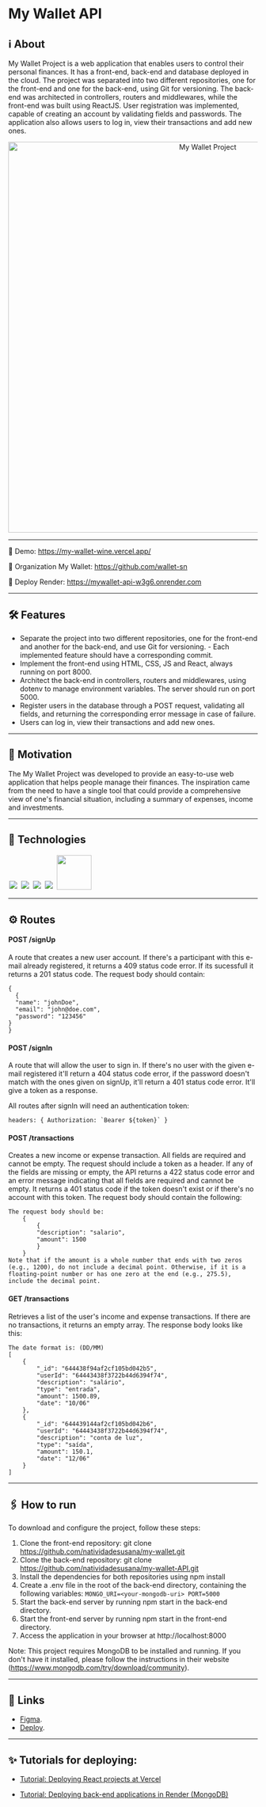 # My Wallet API

## ℹ️ About

My Wallet Project is a web application that enables users to control their personal finances. It has a front-end, back-end and database deployed in the cloud. The project was separated into two different repositories, one for the front-end and one for the back-end, using Git for versioning. The back-end was architected in controllers, routers and middlewares, while the front-end was built using ReactJS. User registration was implemented, capable of creating an account by validating fields and passwords. The application also allows users to log in, view their transactions and add new ones.

<p align="center">
  <img width="790" alt="My Wallet Project" src="https://user-images.githubusercontent.com/95102911/236885662-c365187c-1202-4f10-aaf1-40912291500b.png">
</p>

<hr/>

🔸 Demo: https://my-wallet-wine.vercel.app/

🔸 Organization My Wallet: https://github.com/wallet-sn

🔸 Deploy Render: https://mywallet-api-w3g6.onrender.com

<hr/>

## 🛠️ Features

- Separate the project into two different repositories, one for the front-end and another for the back-end, and use Git for versioning. - Each implemented feature should have a corresponding commit.
- Implement the front-end using HTML, CSS, JS and React, always running on port 8000.
- Architect the back-end in controllers, routers and middlewares, using dotenv to manage environment variables. The server should run on port 5000.
- Register users in the database through a POST request, validating all fields, and returning the corresponding error message in case of failure.
- Users can log in, view their transactions and add new ones.

<hr/>

## 🎯 Motivation
The My Wallet Project was developed to provide an easy-to-use web application that helps people manage their finances. The inspiration came from the need to have a single tool that could provide a comprehensive view of one's financial situation, including a summary of expenses, income and investments.

<hr/>

## 📌 Technologies

<p align='rigth'>
<img style='margin: 2px;' src='https://img.shields.io/badge/Node.js-43853D?style=for-the-badge&logo=node.js&logoColor=white'/>
<img style='margin: 2px;' src='https://img.shields.io/badge/JavaScript-F7DF1E?style=for-the-badge&logo=javascript&logoColor=black'/>
<img style='margin: 2px;' src='https://img.shields.io/badge/express.js-%23404d59.svg?style=for-the-badge&logo=express&logoColor=%2361DAFB'/>
<img style='margin: 2px;' src='https://img.shields.io/badge/MongoDB-%234ea94b.svg?style=for-the-badge&logo=mongodb&logoColor=white'>
<img style='margin: 2px; width:70px' src='https://img.shields.io/badge/NPM-%23CB3837.svg?style=for-the-badge&logo=npm&logoColor=white/'>
</p>

<hr/>

## ⚙️ Routes

#### <span style='font-weight:bold;'>POST</span> /signUp

A route that creates a new user account. If there's a participant with this e-mail already registered, it returns a 409 status code error. If its sucessfull it returns a 201 status code. The request body should contain:

```
{
  {
  "name": "johnDoe",
  "email": "john@doe.com",
  "password": "123456"
}
}
```

#### <span style='font-weight:bold;'>POST</span> /signIn

A route that will allow the user to sign in. If there's no user with the given e-mail registered it'll return a 404 status code error, if the password doesn't match with the ones given on signUp, it'll return a 401 status code error. It'll give a token as a response.

All routes after signIn will need an authentication token:
```
headers: { Authorization: `Bearer ${token}` }
```

#### <span style='font-weight:bold;'>POST</span> /transactions

Creates a new income or expense transaction. All fields are required and cannot be empty. The request should include a token as a header. If any of the fields are missing or empty, the API returns a 422 status code error and an error message indicating that all fields are required and cannot be empty. It returns a 401 status code if the token doesn't exist or if there's no account with this token. The request body should contain the following:

```
The request body should be:
    {
        {
        "description": "salario",
        "amount": 1500
        }
    }
Note that if the amount is a whole number that ends with two zeros (e.g., 1200), do not include a decimal point. Otherwise, if it is a floating-point number or has one zero at the end (e.g., 275.5), include the decimal point.
```

#### <span style='font-weight:bold;'>GET</span> /transactions

Retrieves a list of the user's income and expense transactions. If there are no transactions, it returns an empty array. The response body looks like this:

```
The date format is: (DD/MM)
[
    {
        "_id": "644438f94af2cf105bd042b5",
        "userId": "64443438f3722b44d6394f74",
        "description": "salário",
        "type": "entrada",
        "amount": 1500.89,
        "date": "10/06"
    },
    {
        "_id": "644439144af2cf105bd042b6",
        "userId": "64443438f3722b44d6394f74",
        "description": "conta de luz",
        "type": "saída",
        "amount": 150.1,
        "date": "12/06"
    }
]
```

<hr/>

## 🖇 How to run

To download and configure the project, follow these steps:

1. Clone the front-end repository: git clone https://github.com/natividadesusana/my-wallet.git
2. Clone the back-end repository: git clone https://github.com/natividadesusana/my-wallet-API.git
3. Install the dependencies for both repositories using npm install
4. Create a .env file in the root of the back-end directory, containing the following variables:
    `
      MONGO_URI=<your-mongodb-uri>
      PORT=5000
    `
5. Start the back-end server by running npm start in the back-end directory.
6. Start the front-end server by running npm start in the front-end directory.
7. Access the application in your browser at http://localhost:8000

Note: This project requires MongoDB to be installed and running. If you don't have it installed, please follow the instructions in their website (https://www.mongodb.com/try/download/community).

<hr/>

## 🚀 Links

- [Figma](https://www.figma.com/file/p37uJdpZWRLED7YEwDFfUd/MyWallet?node-id=0-1).<br/>
- [Deploy](https://mywallet-ashy.vercel.app/).<br/>

<hr/>

## ✨ Tutorials for deploying:
            
 - [Tutorial: Deploying React projects at Vercel](https://www.notion.so/Tutorial-Deploy-de-projetos-React-na-Vercel-62fa866558034c73b31f89a0e4a3c697)
            
 - [Tutorial: Deploying back-end applications in Render (MongoDB)](https://www.notion.so/Tutorial-Deploy-de-aplica-es-back-end-no-Render-MongoDB-d062570799fa49fc82060865a7b73f8c)
